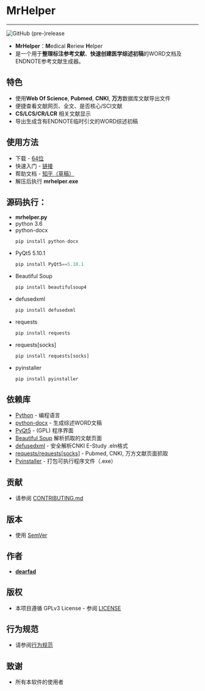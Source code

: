 # MrHelper

---

![GitHub (pre-)release](https://img.shields.io/github/release/dearfad/mrhelper/all.svg?style=plastic)

* **MrHelper**：**M**edical **R**eriew **H**elper
* 是一个用于**整理标注参考文献**、**快速创建医学综述初稿**的WORD文档及ENDNOTE参考文献生成器。

## 特色

* 使用**Web Of Science**, **Pubmed**, **CNKI**, **万方**数据库文献导出文件
* 便捷查看文献网页、全文、是否核心/SCI文献
* **CS/LCS/CR/LCR** 相关文献显示
* 导出生成含有ENDNOTE临时引文的WORD综述初稿

## 使用方法

* 下载 - [64位](https://github.com/dearfad/mrhelper/releases/download/v0.1.0/mrhelper-20200220.zip)
* 快速入门 - [链接](quickstart.md)
* 帮助文档 - [知乎（草稿）](https://zhuanlan.zhihu.com/p/39306824)
* 解压后执行 **mrhelper.exe**

## 源码执行：

* **mrhelper.py**
* python 3.6
* python-docx
    ```python
    pip install python-docx
    ```
* PyQt5 5.10.1
    ```python
    pip install PyQt5==5.10.1
    ```
* Beautiful Soup
    ```python
    pip install beautifulsoup4
    ```
* defusedxml
    ```python
    pip install defusedxml
    ```
* requests
    ```python
    pip install requests
    ```
* requests[socks]
    ```python
    pip install requests[socks]
    ```
* pyinstaller
    ```python
    pip install pyinstaller
    ```

## 依赖库

* [Python](https://www.python.org) - 编程语言
* [python-docx](https://python-docx.readthedocs.io) - 生成综述WORD文稿
* [PyQt5](https://riverbankcomputing.com/software/pyqt/intro) - (GPL) 程序界面
* [Beautiful Soup](https://www.crummy.com/software/BeautifulSoup/bs4/doc/) 解析抓取的文献页面
* [defusedxml](https://pypi.org/project/defusedxml/) - 安全解析CNKI E-Study .eln格式
* [requests/requests[socks]](http://www.python-requests.org) - Pubmed, CNKI, 万方文献页面抓取
* [Pyinstaller](http://www.pyinstaller.org/) - 打包可执行程序文件（.exe）

## 贡献

* 请参阅 [CONTRIBUTING.md](https://github.com/dearfad/MrHelper/blob/master/docs/CONTRIBUTING.md)

## 版本

* 使用 [SemVer](http://semver.org/)

## 作者

* [**dearfad**](https://github.com/dearfad)

## 版权

* 本项目遵循 GPLv3 License - 参阅 [LICENSE](https://github.com/dearfad/MrHelper/blob/master/LICENSE)

## 行为规范

* 请参阅[行为规范](https://github.com/dearfad/MrHelper/blob/master/docs/CODE_OF_CONDUCT.md)

## 致谢

* 所有本软件的使用者
